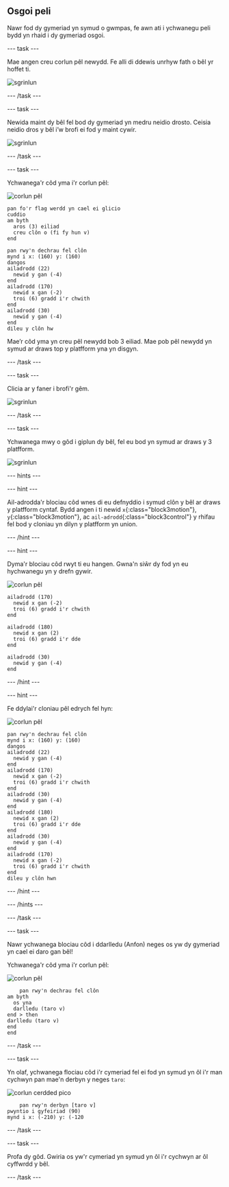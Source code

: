 ## Osgoi peli

Nawr fod dy gymeriad yn symud o gwmpas, fe awn ati i ychwanegu peli bydd yn rhaid i dy gymeriad osgoi.

--- task ---

Mae angen creu corlun pêl newydd. Fe alli di ddewis unrhyw fath o bêl yr hoffet ti.

![sgrinlun](images/dodge-balls.png)

--- /task ---

--- task ---

Newida maint dy bêl fel bod dy gymeriad yn medru neidio drosto. Ceisia neidio dros y bêl i’w brofi ei fod y maint cywir.

![sgrinlun](images/dodge-ball-resize.png)

--- /task ---

--- task ---

Ychwanega'r côd yma i'r corlun pêl:

![corlun pêl](images/ball_sprite.png)

```blocks3
pan fo'r flag werdd yn cael ei glicio
cuddio
am byth 
  aros (3) eiliad
  creu clôn o (fi fy hun v)
end
```

```blocks3
pan rwy'n dechrau fel clôn
mynd i x: (160) y: (160)
dangos
ailadrodd (22) 
  newid y gan (-4)
end
ailadrodd (170) 
  newid x gan (-2)
  troi (6) gradd i'r chwith
end
ailadrodd (30) 
  newid y gan (-4)
end
dileu y clôn hw
```

Mae’r côd yma yn creu pêl newydd bob 3 eiliad. Mae pob pêl newydd yn symud ar draws top y platfform yna yn disgyn.

--- /task ---

--- task ---

Clicia ar y faner i brofi'r gêm.

![sgrinlun](images/dodge-ball-test.png)

--- /task ---

--- task ---

Ychwanega mwy o gôd i giplun dy bêl, fel eu bod yn symud ar draws y 3 platfform.

![sgrinlun](images/dodge-ball-more-motion.png)

--- hints ---


--- hint ---

Ail-adrodda'r blociau côd wnes di eu defnyddio i symud clôn y bêl ar draws y platfform cyntaf. Bydd angen i ti newid `x`{:class="block3motion"}, `y`{:class="block3motion"}, ac `ail-adrodd`{:class="block3control"} y rhifau fel bod y cloniau yn dilyn y platfform yn union.

--- /hint ---

--- hint ---

Dyma'r blociau côd rwyt ti eu hangen. Gwna'n siŵr dy fod yn eu hychwanegu yn y drefn gywir.

![corlun pêl](images/ball_sprite.png)

```blocks3
ailadrodd (170) 
  newid x gan (-2)
  troi (6) gradd i'r chwith
end

ailadrodd (180) 
  newid x gan (2)
  troi (6) gradd i'r dde
end

ailadrodd (30) 
  newid y gan (-4)
end
```

--- /hint ---

--- hint ---

Fe ddylai'r cloniau pêl edrych fel hyn:

![corlun pêl](images/ball_sprite.png)

```blocks3
pan rwy'n dechrau fel clôn
mynd i x: (160) y: (160)
dangos
ailadrodd (22) 
  newid y gan (-4)
end
ailadrodd (170) 
  newid x gan (-2)
  troi (6) gradd i'r chwith
end
ailadrodd (30) 
  newid y gan (-4)
end
ailadrodd (180) 
  newid x gan (2)
  troi (6) gradd i'r dde
end
ailadrodd (30) 
  newid y gan (-4)
end
ailadrodd (170) 
  newid x gan (-2)
  troi (6) gradd i'r chwith
end
dileu y clôn hwn
```

--- /hint ---

--- /hints ---

--- /task ---

--- task ---

Nawr ychwanega blociau côd i ddarlledu (Anfon) neges os yw dy gymeriad yn cael ei daro gan bêl!

Ychwanega'r côd yma i'r corlun pêl:

![corlun pêl](images/ball_sprite.png)

```blocks3
    pan rwy'n dechrau fel clôn
am byth 
  os yna
  darlledu (taro v)
end > then
darlledu (taro v)
end
end
```

--- /task ---

--- task ---

Yn olaf, ychwanega flociau côd i'r cymeriad fel ei fod yn symud yn ôl i'r man cychwyn pan mae'n derbyn y neges `taro`:

![corlun cerdded pico](images/pico_walking_sprite.png)

```blocks3
    pan rwy'n derbyn [taro v]
pwyntio i gyfeiriad (90)
mynd i x: (-210) y: (-120
```

--- /task ---

--- task ---

Profa dy gôd. Gwiria os yw'r cymeriad yn symud yn ôl i'r cychwyn ar ôl cyffwrdd y bêl.

--- /task ---